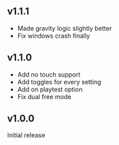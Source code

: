 ﻿## v1.1.1
- Made gravity logic slightly better
- Fix windows crash finally

## v1.1.0
- Add no touch support
- Add toggles for every setting
- Add on playtest option
- Fix dual free mode

## v1.0.0
Initial release
